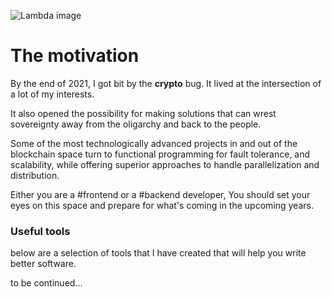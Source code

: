 ![Lambda image](https://preview.redd.it/73ubrrp1mxm41.png?auto=webp&s=b27e3fce7ef2ad2240e61d7b410b4c3cad533a46)
<h1>The motivation</h1>

By the end of 2021, I got bit by the **crypto** bug. It lived at the intersection of a lot of my interests.

It also opened the possibility for making solutions that can wrest sovereignty away from the oligarchy and back to the people.

Some of the most technologically advanced projects in and out of the blockchain space turn to functional programming for fault tolerance, and scalability, while offering superior approaches to handle parallelization and distribution.

Either you are a #frontend or a #backend developer, You should set your eyes on this space and prepare for what's coming in the upcoming years.

<h3>Useful tools</h3>

below are a selection of tools that I have created that will help you write better software.

to be continued...
